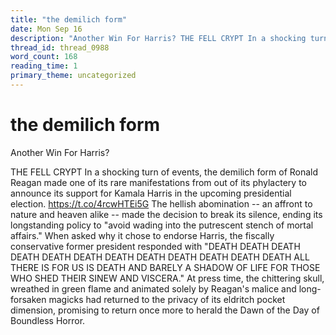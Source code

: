 ```yaml
---
title: "the demilich form"
date: Mon Sep 16
description: "Another Win For Harris? THE FELL CRYPT In a shocking turn of events, the demilich form of Ronald Reagan made one of its rare manifestations from out of its..."
thread_id: thread_0988
word_count: 168
reading_time: 1
primary_theme: uncategorized
---
```


# the demilich form

Another Win For Harris?

THE FELL CRYPT In a shocking turn of events, the demilich form of Ronald Reagan made one of its rare manifestations from out of its phylactery to announce its support for Kamala Harris in the upcoming presidential election. https://t.co/4rcwHTEi5G The hellish abomination -- an affront to nature and heaven alike -- made the decision to break its silence, ending its longstanding policy to "avoid wading into the putrescent stench of mortal affairs." When asked why it chose to endorse Harris, the fiscally conservative former president responded with "DEATH DEATH DEATH DEATH DEATH DEATH DEATH DEATH DEATH DEATH DEATH DEATH ALL THERE IS FOR US IS DEATH AND BARELY A SHADOW OF LIFE FOR THOSE WHO SHED THEIR SINEW AND VISCERA." At press time, the chittering skull, wreathed in green flame and animated solely by Reagan's malice and long-forsaken magicks had returned to the privacy of its eldritch pocket dimension, promising to return once more to herald the Dawn of the Day of Boundless Horror.